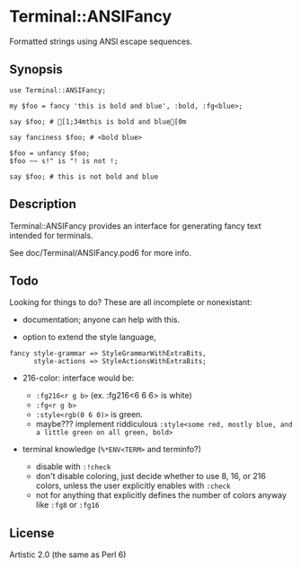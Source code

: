 Terminal::ANSIFancy
===================

Formatted strings using ANSI escape sequences.


Synopsis
--------
```perl6
use Terminal::ANSIFancy;

my $foo = fancy 'this is bold and blue', :bold, :fg<blue>;

say $foo; # [1;34mthis is bold and blue[0m

say fanciness $foo; # <bold blue>

$foo = unfancy $foo;
$foo ~~ s!" is "! is not !;

say $foo; # this is not bold and blue
```


Description
-----------
Terminal::ANSIFancy provides an interface for generating
fancy text intended for terminals.

See doc/Terminal/ANSIFancy.pod6 for more info.


Todo
----

Looking for things to do?
These are all incomplete or nonexistant:

* documentation; anyone can help with this.

* option to extend the style language,
```perl6
fancy style-grammar => StyleGrammarWithExtraBits,
      style-actions => StyleActionsWithExtraBits;
```

* 216-color: interface would be:
   - `:fg216<r g b>` (ex. :fg216<6 6 6> is white)
   - `:fg<r g b>`
   - `:style<rgb(0 6 0)>` is green.
   - maybe??? implement riddiculous `:style<some red, mostly blue, and a little green on all green, bold>`

* terminal knowledge (`%*ENV<TERM>` and terminfo?)
   - disable with `:!check`
   - don't disable coloring, just decide
     whether to use 8, 16, or 216 colors,
     unless the user explicitly enables with `:check`
   - not for anything that explicitly defines the number of colors anyway
     like `:fg8` or `:fg16`


License
-------
Artistic 2.0 (the same as Perl 6)
